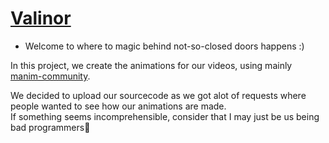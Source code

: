 # [Valinor](https://www.youtube.com/channel/UCj-6F_YIsOgW0RjxHhYFyQw)

- Welcome to where to magic behind not-so-closed doors happens :)

In this project, we create the animations for our videos, using mainly [manim-community](https://www.manim.community).



We decided to upload our sourcecode as we got alot of requests where people wanted to see how our animations are made.  
If something seems incomprehensible, consider that I may just be us being bad programmers🥴
